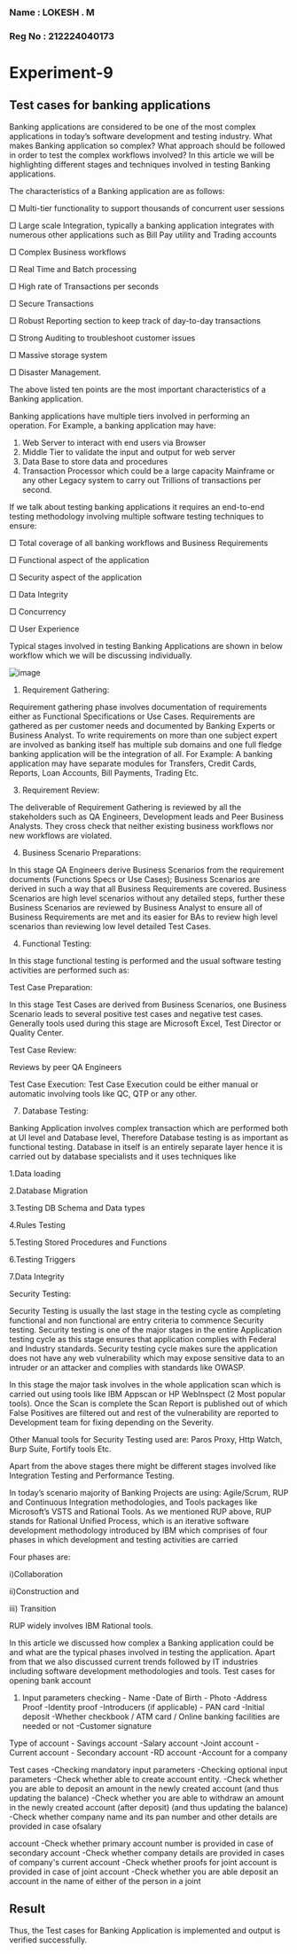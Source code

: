 ### Name : LOKESH . M
### Reg No : 212224040173
# Experiment-9
## Test cases for banking applications 
Banking applications are considered to be one of the most complex applications in today’s 
software development and testing industry. What makes Banking application so complex? 
What approach should be followed in order to test the complex workflows involved? In this 
article we will be highlighting different stages and techniques involved in testing Banking 
applications.

The characteristics of a Banking application are as follows: 

□ Multi-tier functionality to support thousands of concurrent user sessions

□ Large scale Integration, typically a banking application integrates with 
numerous other applications such as Bill Pay utility and Trading accounts 

□ Complex Business workflows 

□ Real Time and Batch processing 

□ High rate of Transactions per seconds 

□ Secure Transactions 

□ Robust Reporting section to keep track of day-to-day transactions 

□ Strong Auditing to troubleshoot customer issues 

□ Massive storage system 

□ Disaster Management. 

The above listed ten points are the most important characteristics of a Banking 
application. 
 
Banking applications have multiple tiers involved in performing an operation. For Example, a 
banking application may have: 
1. Web Server to interact with end users via Browser 
2. Middle Tier to validate the input and output for web server 
3. Data Base to store data and procedures 
4. Transaction Processor which could be a large capacity Mainframe or any other 
Legacy system to carry out Trillions of transactions per second.

If we talk about testing banking applications it requires an end-to-end testing methodology 
involving multiple software testing techniques to ensure: 

□ Total coverage of all banking workflows and Business Requirements 

□ Functional aspect of the application 

□ Security aspect of the application 

□ Data Integrity 

□ Concurrency 

□ User Experience

Typical stages involved in testing Banking Applications are shown in below workflow 
which we will be discussing individually.

![image](https://github.com/user-attachments/assets/c5702d25-2769-4e29-8931-4e40c2b57d89)

1) Requirement Gathering:

Requirement gathering phase involves documentation of requirements either as Functional 
Specifications or Use Cases. Requirements are gathered as per customer needs and documented 
by Banking Experts or Business Analyst. To write requirements on more than one subject 
expert are involved as banking itself has multiple sub domains and one full fledge banking 
application will be the integration of all. For Example: A banking application may have 
separate modules for Transfers, Credit Cards, Reports, Loan Accounts, Bill Payments, Trading 
Etc. 

3) Requirement Review: 

The deliverable of Requirement Gathering is reviewed by all the stakeholders such as QA 
Engineers, Development leads and Peer Business Analysts. They cross check that neither 
existing business workflows nor new workflows are violated.

4) Business Scenario Preparations: 

In this stage QA Engineers derive Business Scenarios from the requirement documents 
(Functions Specs or Use Cases); Business Scenarios are derived in such a way that all 
Business Requirements are covered. Business Scenarios are high level scenarios without any 
detailed steps, further these Business Scenarios are reviewed by Business Analyst to ensure 
all of Business Requirements are met and its easier for BAs to review high level scenarios 
than reviewing low level detailed Test Cases. 

4) Functional Testing:

In this stage functional testing is performed and the usual software testing activities are 
performed such as:

Test Case Preparation: 

In this stage Test Cases are derived from Business Scenarios, one Business Scenario leads to 
several positive test cases and negative test cases. Generally tools used during this stage are 
Microsoft Excel, Test Director or Quality Center. 

Test Case Review: 

Reviews by peer QA Engineers 

Test Case Execution: 
Test Case Execution could be either manual or automatic involving tools like QC, QTP or 
any other. 

7) Database Testing:

Banking Application involves complex transaction which are performed both at UI level and 
Database level, Therefore Database testing is as important as functional testing. Database in 
itself is an entirely separate layer hence it is carried out by database specialists and it uses 
techniques like

1.Data loading 

2.Database Migration 

3.Testing DB Schema and Data types 

4.Rules Testing 

5.Testing Stored Procedures and Functions 

6.Testing Triggers 

7.Data Integrity 

Security Testing:
 
Security Testing is usually the last stage in the testing cycle as completing functional and non 
functional are entry criteria to commence Security testing. Security testing is one of the major 
stages in the entire Application testing cycle as this stage ensures that application complies 
with Federal and Industry standards. Security testing cycle makes sure the application does not 
have any web vulnerability which may expose sensitive data to an intruder or an attacker and 
complies with standards like OWASP.

In this stage the major task involves in the whole application scan which is carried out using 
tools like IBM Appscan or HP WebInspect (2 Most popular tools). 
Once the Scan is complete the Scan Report is published out of which False Positives are 
filtered out and rest of the vulnerability are reported to Development team for fixing 
depending on the Severity. 

Other Manual tools for Security Testing used are: Paros Proxy, Http Watch, Burp Suite, 
Fortify tools Etc. 

Apart from the above stages there might be different stages involved like Integration Testing 
and Performance Testing. 

In today’s scenario majority of Banking Projects are using: Agile/Scrum, RUP and 
Continuous Integration methodologies, and Tools packages like Microsoft’s VSTS and 
Rational Tools. As we mentioned RUP above, RUP stands for Rational Unified Process, 
which is an iterative software development methodology introduced by IBM which 
comprises of four phases in which development and testing activities are carried 


Four phases are: 

i)Collaboration 

ii)Construction and 

iii) Transition 

RUP widely involves IBM Rational tools. 

In this article we discussed how complex a Banking application could be and what are the 
typical phases involved in testing the application. Apart from that we also discussed current 
trends followed by IT industries including software development methodologies and tools. 
Test cases for opening bank account 

1. Input parameters checking - Name -Date of Birth - Photo -Address Proof -Identity proof -Introducers (if applicable) - PAN card -Initial deposit -Whether checkbook / ATM card / Online banking facilities are needed or not -Customer signature 

Type of account - Savings account -Salary account -Joint account - Current account - Secondary account -RD account -Account for a company 

Test cases -Checking mandatory input parameters -Checking optional input parameters -Check whether able to create account entity. -Check whether you are able to deposit an amount in the newly created account (and thus updating the balance) -Check whether you are able to withdraw an amount in the newly created account (after deposit) (and thus updating the balance) -Check whether company name and its pan number and other details are provided in case ofsalary 

account -Check whether primary account number is provided in case of secondary account -Check whether company details are provided in cases of company's current account -Check whether proofs for joint account is provided in case of joint account -Check whether you are able deposit an account in the name of either of the person in a joint



## Result
Thus, the Test cases for Banking Application is implemented and output is verified successfully.
